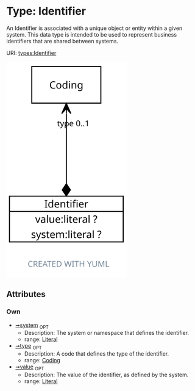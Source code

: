
# Type: Identifier


An Identifier is associated with a unique object or entity within a given system.  This data type is intended to be used to represent business identifiers that are shared between systems.

URI: [types:Identifier](https://example.org/ccdh/datatypes/Identifier)


![img](images/Identifier.svg)

## Attributes


### Own

 * [➞system](identifier__system.md)  <sub>OPT</sub>
    * Description: The system or namespace that defines the identifier.
    * range: [Literal](types/Literal.md)
 * [➞type](identifier__type.md)  <sub>OPT</sub>
    * Description: A code that defines the type of the identifier.
    * range: [Coding](Coding.md)
 * [➞value](identifier__value.md)  <sub>OPT</sub>
    * Description: The value of the identifier, as defined by the system.
    * range: [Literal](types/Literal.md)
